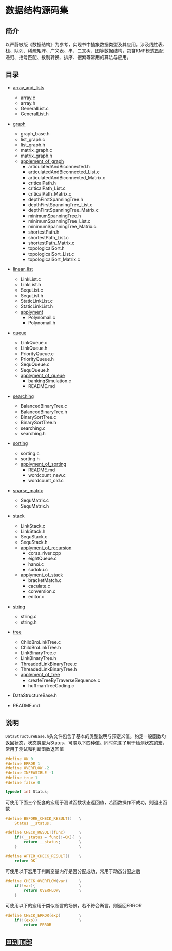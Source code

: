 数据结构源码集
========

## 简介

以严蔚敏版《数据结构》为参考，实现书中抽象数据类型及其应用。涉及线性表、栈、队列、稀疏矩阵、广义表、串、二叉树、图等数据结构，包含KMP模式匹配
递归、括号匹配、数制转换、排序、搜索等常用的算法与应用。

## 目录

* [array_and_lists](/array_and_lists)
    * array.c
    * array.h
    * GeneralList.c
    * GeneralList.h
* [graph](/graph)
    * graph_base.h
    * list_graph.c
    * list_graph.h
    * matrix_graph.c
    * matrix_graph.h
    * [applement_of_graph](/graph/applement_of_graph)
        * articulatedAndBiconnected.h
        * articulatedAndBiconnected_List.c
        * articulatedAndBiconnected_Matrix.c
        * criticalPath.h
        * criticalPath_List.c
        * criticalPath_Matrix.c
        * depthFirstSpanningTree.h
        * depthFirstSpanningTree_List.c
        * depthFirstSpanningTree_Matrix.c
        * minimumSpanningTree.h
        * minimumSpanningTree_List.c
        * minimumSpanningTree_Matrix.c
        * shortestPath.h
        * shortestPath_List.c
        * shortestPath_Matrix.c
        * topologicalSort.h
        * topologicalSort_List.c
        * topologicalSort_Matrix.c
* [linear_list](/linear_list)
    * LinkList.c
    * LinkList.h
    * SequList.c
    * SequList.h
    * StaticLinkList.c
    * StaticLinkList.h
    * [applyment](/linear_list/applyment)
        * Polynomail.c
        * Polynomail.h
* [queue](/queue)
    * LinkQueue.c
    * LinkQueue.h
    * PriorityQueue.c
    * PriorityQueue.h
    * SequQueue.c
    * SequQueue.h
    * [applyment_of_queue](/queue/applyment_of_queue)
        * bankingSimulation.c
        * README.md

* [searching](/searching)
    * BalancedBinaryTree.c
    * BalancedBinaryTree.h
    * BinarySortTree.c
    * BinarySortTree.h
    * searching.c
    * searching.h
* [sorting](/sorting)
    * sorting.c
    * sorting.h
    * [applyment_of_sorting](/sorting/applyment_of_sorting)
        * README.md
        * wordcount_new.c
        * wordcount_old.c
* [sparse_matrix](/sparse_matrix)
    * SequMatrix.c
    * SequMatrix.h
* [stack](/stack)
    * LinkStack.c
    * LinkStack.h
    * SequStack.c
    * SequStack.h
    * [applyment_of_recursion](/stack/applyment_of_recursion)
        * corss_river.cpp
        * eightQueue.c
        * hanoi.c
        * sudoku.c
    * [applyment_of_stack](/stack/applyment_of_stack)
        * bracketMatch.c
        * caculate.c
        * conversion.c
        * editor.c
* [string](/string)
    * string.c
    * string.h
* [tree](/tree)
    * ChildBroLinkTree.c
    * ChildBroLinkTree.h
    * LinkBinaryTree.c
    * LinkBinaryTree.h
    * ThreadedLinkBinaryTree.c
    * ThreadedLinkBinaryTree.h
    * [applement_of_tree](/tree/applement_of_tree)
        * createTreeByTraverseSequence.c
        * huffmanTreeCoding.c
* DataStructureBase.h
* README.md

## 说明

`DataStructureBase.h`头文件包含了基本的类型说明与预定义值。约定一般函数均返回状态，状态类型为Status，可取以下四种值。同时包含了用于检测状态的宏，常用于测试和判断函数返回值

```c
#define OK 0
#define ERROR 1
#define OVERFLOW -2
#define INFEASIBLE -1
#define true 1
#define false 0

typedef int Status;
```

可使用下面三个配套的宏用于测试函数状态返回值，若函数操作不成功，则退出函数

```c
#define BEFORE_CHECK_RESULT()   \
    Status __status;

#define CHECK_RESULT(func)      \
    if((__status = func)!=OK){  \
        return __status;        \
    }                           \

#define AFTER_CHECK_RESULT()    \
    return OK
```

可使用以下宏用于判断变量内存是否分配成功，常用于动态分配之后

```c
#define CHECK_OVERFLOW(var)     \
    if(!var){                   \
        return OVERFLOW;        \
    }
```

可使用以下的宏用于类似断言的场景，若不符合断言，则返回ERROR

```c
#define CHECK_ERROR(exp)        \
    if(!(exp))                  \
        return ERROR
```

__[回到顶部](#数据结构源码集)__
--------
